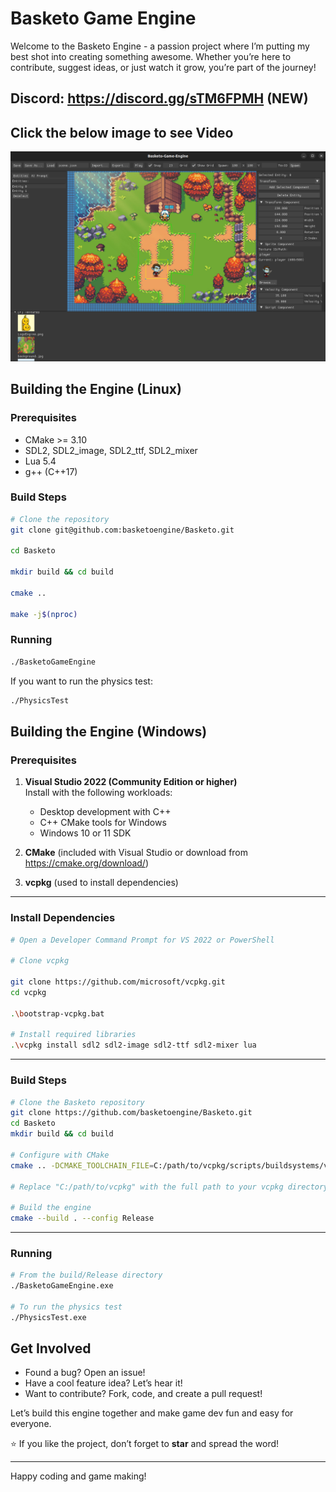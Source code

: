 # Basketo Game Engine


Welcome to the Basketo Engine - a passion project where I’m putting my best shot into creating something awesome. Whether you’re here to contribute, suggest ideas, or just watch it grow, you’re part of the journey!

## Discord: https://discord.gg/sTM6FPMH (NEW)

## Click the below image to see Video
[![Basketo Engine Demo](readmeimgs/image2.png)](https://x.com/BaslaelWorkneh/status/1922713614697288096)



## Building the Engine (Linux)

### Prerequisites
- CMake >= 3.10
- SDL2, SDL2_image, SDL2_ttf, SDL2_mixer
- Lua 5.4
- g++ (C++17)

### Build Steps
```bash
# Clone the repository
git clone git@github.com:basketoengine/Basketo.git

cd Basketo

mkdir build && cd build

cmake ..

make -j$(nproc)

```

### Running
```bash
./BasketoGameEngine

```

If you want to run the physics test:
```bash
./PhysicsTest

```

## Building the Engine (Windows)

### Prerequisites

1. **Visual Studio 2022 (Community Edition or higher)**  
   Install with the following workloads:
   - Desktop development with C++
   - C++ CMake tools for Windows
   - Windows 10 or 11 SDK

2. **CMake** (included with Visual Studio or download from https://cmake.org/download/)

3. **vcpkg** (used to install dependencies)


---

### Install Dependencies

```bash
# Open a Developer Command Prompt for VS 2022 or PowerShell

# Clone vcpkg

git clone https://github.com/microsoft/vcpkg.git
cd vcpkg

.\bootstrap-vcpkg.bat

# Install required libraries
.\vcpkg install sdl2 sdl2-image sdl2-ttf sdl2-mixer lua

```

---

### Build Steps

```bash
# Clone the Basketo repository
git clone https://github.com/basketoengine/Basketo.git
cd Basketo
mkdir build && cd build

# Configure with CMake
cmake .. -DCMAKE_TOOLCHAIN_FILE=C:/path/to/vcpkg/scripts/buildsystems/vcpkg.cmake -DCMAKE_BUILD_TYPE=Release

# Replace "C:/path/to/vcpkg" with the full path to your vcpkg directory

# Build the engine
cmake --build . --config Release
```

---

### Running

```bash
# From the build/Release directory
./BasketoGameEngine.exe

# To run the physics test
./PhysicsTest.exe
```

## Get Involved

- Found a bug? Open an issue!  
- Have a cool feature idea? Let’s hear it!  
- Want to contribute? Fork, code, and create a pull request!  

Let’s build this engine together and make game dev fun and easy for everyone.

⭐ If you like the project, don’t forget to **star** and spread the word!

---

Happy coding and game making!



